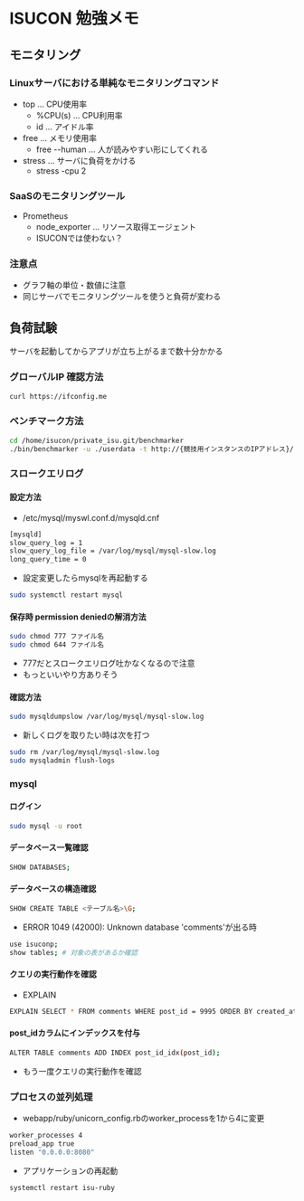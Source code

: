 # ISUCON 勉強メモ

## モニタリング
### Linuxサーバにおける単純なモニタリングコマンド
- top ... CPU使用率
  - %CPU(s) ... CPU利用率
  - id ... アイドル率
- free ... メモリ使用率 
  - free --human ... 人が読みやすい形にしてくれる
- stress ... サーバに負荷をかける
  - stress -cpu 2 
### SaaSのモニタリングツール
- Prometheus
  - node_exporter ... リソース取得エージェント
  - ISUCONでは使わない？
### 注意点
- グラフ軸の単位・数値に注意
- 同じサーバでモニタリングツールを使うと負荷が変わる

## 負荷試験
サーバを起動してからアプリが立ち上がるまで数十分かかる

### グローバルIP 確認方法
```bash
curl https://ifconfig.me
```

### ベンチマーク方法
```bash
cd /home/isucon/private_isu.git/benchmarker
./bin/benchmarker -u ./userdata -t http://{競技用インスタンスのIPアドレス}/
```

### スロークエリログ
#### 設定方法
- /etc/mysql/myswl.conf.d/mysqld.cnf
```bash
[mysqld]
slow_query_log = 1
slow_query_log_file = /var/log/mysql/mysql-slow.log
long_query_time = 0
```

- 設定変更したらmysqlを再起動する
```bash
sudo systemctl restart mysql
```

#### 保存時 permission deniedの解消方法
```bash
sudo chmod 777 ファイル名
sudo chmod 644 ファイル名
```
- 777だとスロークエリログ吐かなくなるので注意
- もっといいやり方ありそう

#### 確認方法
```bash
sudo mysqldumpslow /var/log/mysql/mysql-slow.log 
```

- 新しくログを取りたい時は次を打つ
```bash
sudo rm /var/log/mysql/mysql-slow.log
sudo mysqladmin flush-logs
```

### mysql
#### ログイン
```bash
sudo mysql -u root
```

#### データベース一覧確認
```bash
SHOW DATABASES;
```

#### データベースの構造確認
```bash
SHOW CREATE TABLE <テーブル名>\G;
```
- ERROR 1049 (42000): Unknown database 'comments'が出る時
```bash
use isuconp;
show tables; # 対象の表があるか確認
```

#### クエリの実行動作を確認
- EXPLAIN
```bash
EXPLAIN SELECT * FROM comments WHERE post_id = 9995 ORDER BY created_at DESC LIMIT 3\G
```

#### post_idカラムにインデックスを付与
```bash
ALTER TABLE comments ADD INDEX post_id_idx(post_id);
```
- もう一度クエリの実行動作を確認

### プロセスの並列処理
- webapp/ruby/unicorn_config.rbのworker_processを1から4に変更
```bash
worker_processes 4
preload_app true
listen "0.0.0.0:8080"
```
- アプリケーションの再起動
```bash
systemctl restart isu-ruby
```